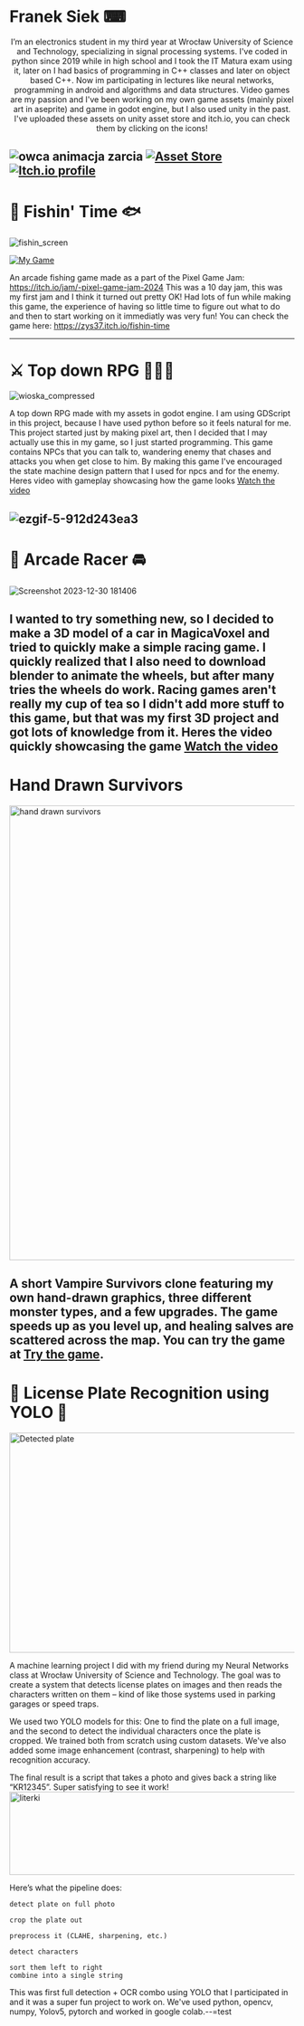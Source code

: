 # Franek Siek ⌨
<p align="center">
  I’m an electronics student in my third year at Wrocław University of Science and Technology, specializing in signal processing systems. I've coded in python since 2019 while in high school and I took the IT Matura exam using it, later on I had basics of programming in C++ classes and later on object based C++. Now im participating in lectures like neural networks, programming in android and algorithms and data structures. Video games are my passion and I've been working on my own game assets (mainly pixel art in aseprite) and game in godot engine, but I also used unity in the past. I've uploaded these assets on unity asset store and itch.io, you can check them by clicking on the icons!
  
![owca animacja zarcia](https://github.com/zys37/zys37/assets/157085465/20897b17-f1e2-4e69-8fb3-1f1915b49a02)
  <a href="https://assetstore.unity.com/packages/2d/2d-pixel-art-fantasy-world-tile-set-235935">
    <img alt="Asset Store" title="Check my work here"
      src="https://custom-icon-badges.demolab.com/badge/Unity-My Asset-green.svg?logo=unitytest&logoColor=white$style=for-the-badge&labelColor=8080800"/></a>
  <a href="https://zys37.itch.io/">
    <img alt="Itch.io profile" title="Check my work here"
      src="https://custom-icon-badges.demolab.com/badge/Itch.IO-My Asset-salmon.svg?logo=magitch&logoColor=white$style=for-the-badge&labelColor=CE4630"/></a>
---
# 🎣 Fishin' Time 🐟
![fishin_screen](https://github.com/user-attachments/assets/4aeaf739-509d-4e3c-a42a-7e51b198e57b)

<a href="https://zys37.itch.io/fishin-time">
    <img alt="My Game" title="Check my Game"
    src="https://custom-icon-badges.demolab.com/badge/Fishin' Time-Check My Game-blue.svg?logo=ryba-export_2&logoColor=white$style=for-the-badge&labelColor=93c47d"/></a>
    
  An arcade fishing game made as a part of the Pixel Game Jam: https://itch.io/jam/-pixel-game-jam-2024
  This was a 10 day jam, this was my first jam and I think it turned out pretty OK! Had lots of fun while making this game, the experience of having so little time to figure out what to do and then to start working on it immediatly was very fun!
  You can check the game here: https://zys37.itch.io/fishin-time

---
# ⚔️ Top down RPG 🧙🏻‍♂
  
![wioska_compressed](https://github.com/zys37/zys37/assets/157085465/0c12cfad-6dd7-40c0-ba0f-fee8502ba452)
  
  A top down RPG made with my assets in godot engine. I am using GDScript in this project, because I have used python before so it feels natural for me.
  This project  started just by making pixel art, then I decided that I may actually use this in my game, so I just started programming.
  This game contains NPCs that you can talk to, wandering enemy that chases and attacks you when get close to him. By making this game I've encouraged the state machine design pattern that I used for npcs and for the enemy.
  Heres video with gameplay showcasing how the game looks [Watch the video](https://youtu.be/iaJiyjXUFAw)

![ezgif-5-912d243ea3](https://github.com/zys37/zys37/assets/157085465/1b62eab2-149e-446a-968f-e3281b2e8c7d)
---
# 🚗 Arcade Racer 🚘

![Screenshot 2023-12-30 181406](https://github.com/zys37/zys37/assets/157085465/22d41960-24af-4cd1-b14f-4539830ae864)


  I wanted to try something new, so I decided to make a 3D model of a car in MagicaVoxel and tried to quickly make a simple racing game. I quickly realized that I also need to download blender to animate the wheels, but after many tries the wheels do work.
  Racing games aren't really my cup of tea so I didn't add more stuff to this game, but that was my first 3D project and got lots of knowledge from it.
  Heres the video quickly showcasing the game [Watch the video](https://youtu.be/PjdkYCxhPIk)
  ---
  # Hand Drawn Survivors
<img width="804" alt="hand drawn survivors" src="https://github.com/user-attachments/assets/8ce95675-c682-4f33-b3a0-9e0b0c3e91da" />

A short Vampire Survivors clone featuring my own hand-drawn graphics, three different monster types, and a few upgrades. The game speeds up as you level up, and healing salves are scattered across the map. You can try the game at [Try the game](https://zys37.itch.io/hand-drawn-survivors). 
---
# 🚓 License Plate Recognition using YOLO 📸

<img width="512" height="389" alt="Detected plate" src="https://github.com/user-attachments/assets/130342ff-f65e-4468-aba5-b2010ef8e0e2" />

A machine learning project I did with my friend during my Neural Networks class at Wrocław University of Science and Technology. The goal was to create a system that detects license plates on images and then reads the characters written on them – kind of like those systems used in parking garages or speed traps.

We used two YOLO models for this:
One to find the plate on a full image, and the second to detect the individual characters once the plate is cropped. We trained both from scratch using custom datasets. We've also added some image enhancement (contrast, sharpening) to help with recognition accuracy.

The final result is a script that takes a photo and gives back a string like “KR12345”. Super satisfying to see it work!
<img width="515" height="147" alt="literki" src="https://github.com/user-attachments/assets/07395f41-ef5c-464a-ab02-9909b662a3ca" />

Here’s what the pipeline does:

    detect plate on full photo

    crop the plate out

    preprocess it (CLAHE, sharpening, etc.)

    detect characters

    sort them left to right
    combine into a single string

This was first full detection + OCR combo using YOLO that I participated in and it was a super fun project to work on. We've used python, opencv, numpy, Yolov5, pytorch and worked in google colab.--=test
<!---
zys37/zys37 is a ✨ special ✨ repository because its `README.md` (this file) appears on your GitHub profile.
You can click the Preview link to take a look at your changes.
--->
  
